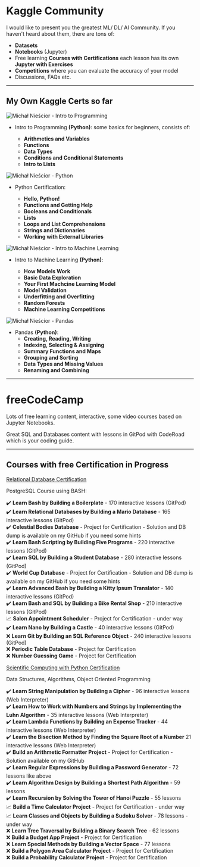 # Kaggle Community

I would like to present you the greatest ML/ DL/ AI Community.
If you haven't heard about them, there are tons of:
- **Datasets**
- **Notebooks** (Jupyter)
- Free learning **Courses with Certifications** each lesson has its own **Jupyter with Exercises**
- **Competitions** where you can evaluate the accuracy of your model
- Discussions, FAQs etc.

----------------
## My Own Kaggle Certs so far

![Michał Nieścior - Intro to Programming](https://github.com/NiesciorMichal/certs-and-knowledge-sources/assets/26581733/7fc52211-2283-45bf-87a3-f4fdf565020c)

- Intro to Programming __(Python)__: some basics for beginners, consists of:
  
  - **Arithmetics and Variables**
  - **Functions**
  - **Data Types**
  - **Conditions and Conditional Statements**
  - **Intro to Lists**

![Michał Nieścior - Python](https://github.com/NiesciorMichal/certs-and-knowledge-sources/assets/26581733/02d7fdbf-89ce-4062-9bd5-10072ec57813)

- Python Certification:
  
  - **Hello, Python!**
  - **Functions and Getting Help**
  - **Booleans and Conditionals**
  - **Lists**
  - **Loops and List Comprehensions**
  - **Strings and Dictionaries**
  - **Working with External Libraries**
 
![Michał Nieścior - Intro to Machine Learning](https://github.com/NiesciorMichal/certs-and-knowledge-sources/assets/26581733/bf668baa-3bd8-4e8f-af5b-2f41647a5428)

- Intro to Machine Learning __(Python)__:
  
  - **How Models Work**
  - **Basic Data Exploration**
  - **Your First Machcine Learning Model**
  - **Model Validation**
  - **Underfitting and Overfitting**
  - **Random Forests**
  - **Machine Learning Competitions**

 ![Michał Nieścior - Pandas](https://github.com/NiesciorMichal/certs-and-knowledge-sources/assets/26581733/0115a4ec-eda4-4c7e-94af-927893d329f5)

- Pandas __(Python)__:
  - **Creating, Reading, Writing**
  - **Indexing, Selecting & Assigning**
  - **Summary Functions and Maps**
  - **Grouping and Sorting**
  - **Data Types and Missing Values**
  - **Renaming and Combining**
-----------
# freeCodeCamp

Lots of free learning content, interactive, some video courses based on Jupyter Notebooks.

Great SQL and Databases content with lessons in GitPod with CodeRoad which is your coding guide.

------------
## Courses with free Certification in Progress

[Relational Database Certification](https://www.freecodecamp.org/learn/relational-database/)

PostgreSQL Course using BASH:

  ✔️ **Learn Bash by Building a Boilerplate** - 170 interactive lessons (GitPod)  
  ✔️ **Learn Relational Databases by Building a Mario Database** - 165 interactive lessons (GitPod)  
  ✔️ **Celestial Bodies Database** - Project for Certification - Solution and DB dump is available on my GitHub if you need some hints  
  ✔️ **Learn Bash Scripting by Building Five Programs** - 220 interactive lessons (GitPod)  
  ✔️ **Learn SQL by Building a Student Database** - 280 interactive lessons (GitPod)  
  ✔️ **World Cup Database** - Project for Certification - Solution and DB dump is available on my GitHub if you need some hints  
  ✔️ **Learn Advanced Bash by Building a Kitty Ipsum Translator** - 140 interactive lessons (GitPod)  
  ✔️ **Learn Bash and SQL by Building a Bike Rental Shop** - 210 interactive lessons (GitPod)  
  📈 **Salon Appointment Scheduler** - Project for Certification - under way  
  ✔️ **Learn Nano by Building a Castle** - 40 interactive lessons (GitPod)  
  ❌ **Learn Git by Building an SQL Reference Object** - 240 interactive lessons (GitPod)  
  ❌ **Periodic Table Database** - Project for Certification  
  ❌ **Number Guessing Game** - Project for Certification  

[Scientific Computing with Python Certification](https://www.freecodecamp.org/learn/scientific-computing-with-python/)

Data Structures, Algorithms, Object Oriented Programming

  ✔️ **Learn String Manipulation by Building a Cipher** - 96 interactive lessons (Web Interpreter)  
  ✔️ **Learn How to Work with Numbers and Strings by Implementing the Luhn Algorithm** - 35 interactive lessons (Web Interpreter)  
  ✔️ **Learn Lambda Functions by Building an Expense Tracker** - 44 interactive lessons (Web Interpreter)  
  ✔️ **Learn the Bisection Method by Finding the Square Root of a Number** 21 interactive lessons (Web Interpreter)  
  ✔️ **Build an Arithmetic Formatter Project** - Project for Certification - Solution available on my GitHub  
  ✔️ **Learn Regular Expressions by Building a Password Generator** - 72 lessons like above  
  ✔️ **Learn Algorithm Design by Building a Shortest Path Algorithm** - 59 lessons  
  ✔️ **Learn Recursion by Solving the Tower of Hanoi Puzzle** - 55 lessons  
  📈 **Build a Time Calculator Project** - Project for Certification - under way  
  📈 **Learn Classes and Objects by Building a Sudoku Solver** - 78 lessons - under way  
  ❌ **Learn Tree Traversal by Building a Binary Search Tree** - 62 lessons  
  ❌ **Build a Budget App Project** - Project for Certification  
  ❌ **Learn Special Methods by Building a Vector Space** - 77 lessons  
  ❌ **Build a Polygon Area Calculator Project** - Project for Certification  
  ❌ **Build a Probability Calculator Project** - Project for Certification  

